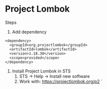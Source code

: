# Project Lombok

Steps
1. Add dependency
```
<dependency>
  <groupId>org.projectlombok</groupId>
  <artifactId>lombok</artifactId>
  <version>1.18.30</version>
  <scope>provided</scope>
</dependency>
```
1. Install Project Lombok in STS
    1. STS -> Help -> Install new software 
    2. Work with: https://projectlombok.org/p2
`